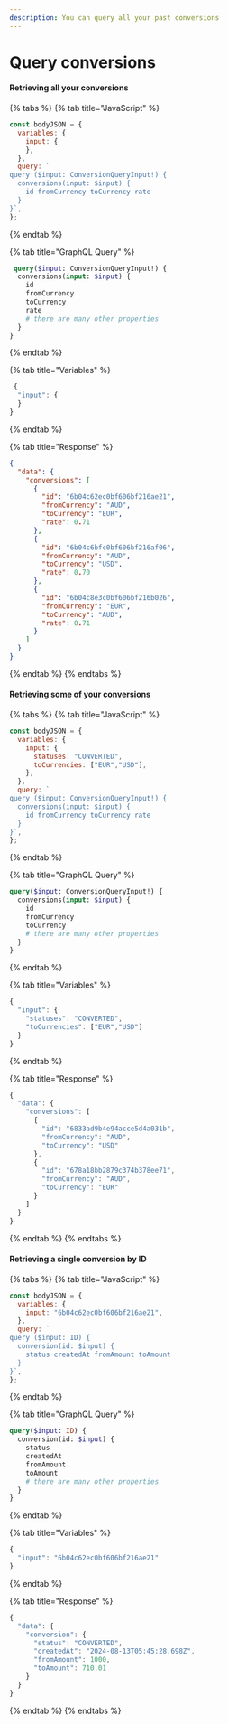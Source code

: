 ```yaml
---
description: You can query all your past conversions
---
```


# Query conversions

#### Retrieving all your conversions

{% tabs %}
{% tab title="JavaScript" %}
```javascript
const bodyJSON = {
  variables: {
    input: {
    },
  },
  query: `
query ($input: ConversionQueryInput!) {
  conversions(input: $input) {   
    id fromCurrency toCurrency rate 
  }
}`,
};    
```
{% endtab %}

{% tab title="GraphQL Query" %}
```graphql
 query($input: ConversionQueryInput!) {
  conversions(input: $input) {
    id
    fromCurrency
    toCurrency
    rate
    # there are many other properties
  }
}
```
{% endtab %}

{% tab title="Variables" %}
```javascript
 {
  "input": { 
  }
}
```
{% endtab %}

{% tab title="Response" %}
```json
{
  "data": {
    "conversions": [
      {
        "id": "6b04c62ec0bf606bf216ae21",
        "fromCurrency": "AUD",
        "toCurrency": "EUR",
        "rate": 0.71
      },
      {
        "id": "6b04c6bfc0bf606bf216af06",
        "fromCurrency": "AUD",
        "toCurrency": "USD",
        "rate": 0.70
      },
      {
        "id": "6b04c8e3c0bf606bf216b026",
        "fromCurrency": "EUR",
        "toCurrency": "AUD",
        "rate": 0.71
      }
    ]
  }
}
```
{% endtab %}
{% endtabs %}

#### Retrieving some of your conversions

{% tabs %}
{% tab title="JavaScript" %}
```javascript
const bodyJSON = {
  variables: {
    input: {
      statuses: "CONVERTED",
      toCurrencies: ["EUR","USD"], 
    },
  },
  query: `
query ($input: ConversionQueryInput!) {
  conversions(input: $input) {   
    id fromCurrency toCurrency rate 
  }
}`,
};    
```
{% endtab %}

{% tab title="GraphQL Query" %}
```graphql
query($input: ConversionQueryInput!) {
  conversions(input: $input) {
    id
    fromCurrency
    toCurrency
    # there are many other properties
  }
}
```
{% endtab %}

{% tab title="Variables" %}
```javascript
{
  "input": { 
    "statuses": "CONVERTED",
    "toCurrencies": ["EUR","USD"]
  }
}
```
{% endtab %}

{% tab title="Response" %}
```javascript
{
  "data": {
    "conversions": [
      {
        "id": "6833ad9b4e94acce5d4a031b",
        "fromCurrency": "AUD",
        "toCurrency": "USD"
      },
      {
        "id": "678a18bb2879c374b378ee71",
        "fromCurrency": "AUD",
        "toCurrency": "EUR"
      }
    ]
  }
}
```
{% endtab %}
{% endtabs %}

#### Retrieving a single conversion by ID

{% tabs %}
{% tab title="JavaScript" %}
```javascript
const bodyJSON = {
  variables: {
    input: "6b04c62ec0bf606bf216ae21",
  },
  query: `
query ($input: ID) {  
  conversion(id: $input) {
    status createdAt fromAmount toAmount 
  }
}`,
};
```
{% endtab %}

{% tab title="GraphQL Query" %}
```graphql
query($input: ID) {
  conversion(id: $input) {
    status
    createdAt
    fromAmount
    toAmount
    # there are many other properties
  }
}
```
{% endtab %}

{% tab title="Variables" %}
```javascript
{
  "input": "6b04c62ec0bf606bf216ae21"
}
```
{% endtab %}

{% tab title="Response" %}
```javascript
{
  "data": {
    "conversion": {
      "status": "CONVERTED",
      "createdAt": "2024-08-13T05:45:28.698Z",
      "fromAmount": 1000,
      "toAmount": 710.01
    }
  }
}
```
{% endtab %}
{% endtabs %}

